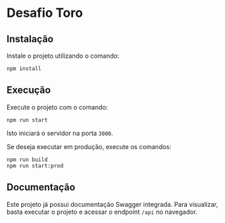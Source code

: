 # Desafio Toro

## Instalação 

Instale o projeto utilizando o comando:

````
npm install
````

## Execução

Execute o projeto com o comando:

````
npm run start
````

Isto iniciará o servidor na porta `3000`.

Se deseja executar em produção, execute os comandos:

````
npm run build
npm run start:prod
````

## Documentação

Este projeto já possui documentação Swagger integrada. Para visualizar, basta executar o projeto e acessar o endpoint `/api` no navegador.
